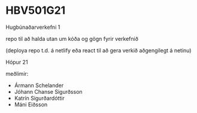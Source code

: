 # HBV501G21
Hugbúnaðarverkefni 1

repo til að halda utan um kóða og gögn fyrir verkefnið

(deploya repo t.d. á netlify eða react til að gera verkið aðgengilegt á netinu)

Hópur 21

meðlimir: 

- Ármann Schelander
- Jóhann Chanse Sigurðsson
- Katrín Sigurðardóttir
- Máni Eiðsson
